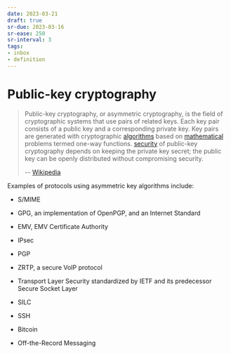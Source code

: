 ```yaml
---
date: 2023-03-21
draft: true
sr-due: 2023-03-16
sr-ease: 250
sr-interval: 3
tags:
- inbox
- definition
---
```


# Public-key cryptography

> Public-key cryptography, or asymmetric cryptography, is the field of
> cryptographic systems that use pairs of related keys. Each key pair consists
> of a public key and a corresponding private key. Key pairs are generated with
> cryptographic [algorithms](./algorithm.md) based on
> [mathematical](./mathematics.md) problems termed one-way functions.
> [security](./computer%20security.md) of public-key cryptography depends
> on keeping the private key secret; the public key can be openly distributed
> without compromising security.
>
> -- [Wikipedia](https://en.wikipedia.org/wiki/Public-key_cryptography)

Examples of protocols using asymmetric key algorithms include:


- S/MIME
- GPG, an implementation of OpenPGP, and an Internet Standard
- EMV, EMV Certificate Authority
- IPsec
- PGP
- ZRTP, a secure VoIP protocol
- Transport Layer Security standardized by IETF and its predecessor Secure
  Socket Layer

- SILC
- SSH
- Bitcoin
- Off-the-Record Messaging